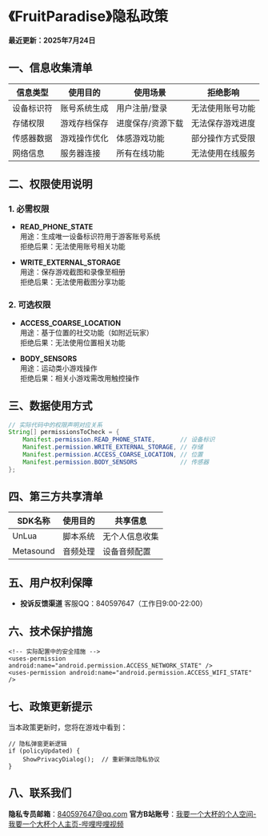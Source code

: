 # **《FruitParadise》隐私政策**


**最近更新：2025年7月24日**

## 一、信息收集清单

| 信息类型   | 使用目的     | 使用场景          | 拒绝影响         |
| ---------- | ------------ | ----------------- | ---------------- |
| 设备标识符 | 账号系统生成 | 用户注册/登录     | 无法使用账号功能 |
| 存储权限   | 游戏存档保存 | 进度保存/资源下载 | 无法保存游戏进度 |
| 传感器数据 | 游戏操作优化 | 体感游戏功能      | 部分操作方式受限 |
| 网络信息   | 服务器连接   | 所有在线功能      | 无法使用在线服务 |

## 二、权限使用说明

### 1. 必需权限

- **READ_PHONE_STATE**  
  用途：生成唯一设备标识符用于游客账号系统  
  拒绝后果：无法使用账号相关功能

- **WRITE_EXTERNAL_STORAGE**  
  用途：保存游戏截图和录像至相册  
  拒绝后果：无法使用截图分享功能

### 2. 可选权限

- **ACCESS_COARSE_LOCATION**  
  用途：基于位置的社交功能（如附近玩家）  
  拒绝后果：无法使用位置相关功能

- **BODY_SENSORS**  
  用途：运动类小游戏操作  
  拒绝后果：相关小游戏需改用触控操作

## 三、数据使用方式

```java
// 实际代码中的权限声明对应关系
String[] permissionsToCheck = {
    Manifest.permission.READ_PHONE_STATE,       // 设备标识
    Manifest.permission.WRITE_EXTERNAL_STORAGE, // 存储
    Manifest.permission.ACCESS_COARSE_LOCATION, // 位置
    Manifest.permission.BODY_SENSORS            // 传感器
};
```

## 四、第三方共享清单

| SDK名称   | 使用目的 | 共享信息       |
| --------- | -------- | -------------- |
| UnLua     | 脚本系统 | 无个人信息收集 |
| Metasound | 音频处理 | 设备音频配置   |

## 五、用户权利保障

- **投诉反馈渠道**
  客服QQ：840597647（工作日9:00-22:00）

## 六、技术保护措施

```
<!-- 实际配置中的安全措施 -->
<uses-permission android:name="android.permission.ACCESS_NETWORK_STATE" />
<uses-permission android:name="android.permission.ACCESS_WIFI_STATE" />
```

## 七、政策更新提示

当本政策更新时，您将在游戏中看到：

```
// 隐私弹窗更新逻辑
if (policyUpdated) {
    ShowPrivacyDialog();  // 重新弹出隐私协议
}
```

## 八、联系我们

**隐私专员邮箱**：840597647@qq.com
 **官方B站账号**：[我要一个大杯的个人空间-我要一个大杯个人主页-哔哩哔哩视频](https://space.bilibili.com/83334537?spm_id_from=333.1387.0.0)
